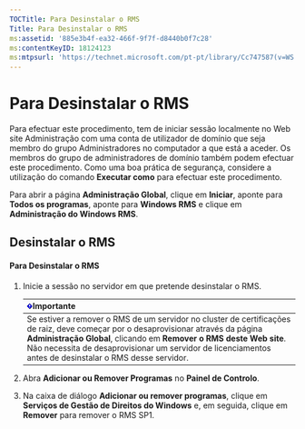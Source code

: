 ```yaml
---
TOCTitle: Para Desinstalar o RMS
Title: Para Desinstalar o RMS
ms:assetid: '885e3b4f-ea32-466f-9f7f-d8440b0f7c28'
ms:contentKeyID: 18124123
ms:mtpsurl: 'https://technet.microsoft.com/pt-pt/library/Cc747587(v=WS.10)'
---
```


Para Desinstalar o RMS
======================

Para efectuar este procedimento, tem de iniciar sessão localmente no Web site Administração com uma conta de utilizador de domínio que seja membro do grupo Administradores no computador a que está a aceder. Os membros do grupo de administradores de domínio também podem efectuar este procedimento. Como uma boa prática de segurança, considere a utilização do comando **Executar como** para efectuar este procedimento.

Para abrir a página **Administração Global**, clique em **Iniciar**, aponte para **Todos os programas**, aponte para **Windows RMS** e clique em **Administração do Windows RMS**.

Desinstalar o RMS
-----------------

#### Para Desinstalar o RMS

1.  Inicie a sessão no servidor em que pretende desinstalar o RMS.

    | ![](/security-updates/images/Cc747587.Important(WS.10).gif)Importante                                                                                                                                                                                                                                      |
    |-----------------------------------------------------------------------------------------------------------------------------------------------------------------------------------------------------------------------------------------------------------------------------------------------------------------------|
    | Se estiver a remover o RMS de um servidor no cluster de certificações de raiz, deve começar por o desaprovisionar através da página **Administração Global**, clicando em **Remover o RMS deste Web site**. Não necessita de desaprovisionar um servidor de licenciamentos antes de desinstalar o RMS desse servidor. |

2.  Abra **Adicionar ou Remover Programas** no **Painel de Controlo**.

3.  Na caixa de diálogo **Adicionar ou remover programas**, clique em **Serviços de Gestão de Direitos do Windows** e, em seguida, clique em **Remover** para remover o RMS SP1.
